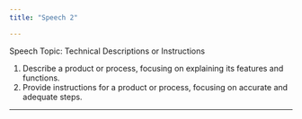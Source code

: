 ```yaml
---
title: "Speech 2"

---
```


 Speech Topic: Technical Descriptions or Instructions
1.  Describe a product or process, focusing on explaining its features and functions.
2.  Provide instructions for a product or process, focusing on accurate and adequate steps.

---